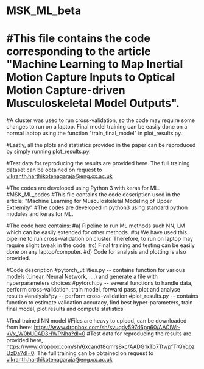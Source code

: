 # MSK_ML_beta
# #This file contains the code corresponding to the article "Machine Learning to Map Inertial Motion Capture Inputs to Optical Motion Capture-driven Musculoskeletal Model Outputs".

#A cluster was used to run cross-validation, so the code may require some changes to run on a laptop. Final model training can be easily done on a normal laptop using the function "train_final_model" in plot_results.py.

#Lastly, all the plots and statistics provided in the paper can be reproduced by simply running plot_results.py.

#Test data for reproducing the results are provided here. The full training dataset can be obtained on request to vikranth.harthikotenagaraja@eng.ox.ac.uk

#The codes are developed using Python 3 with keras for ML.
#MSK_ML_codes #This file contains the code description used in the article: "Machine Learning for Musculoskeletal Modeling of Upper Extremity" #The codes are developed in python3 using standard python modules and keras for ML.

#The code here contains: #a) Pipeline to run ML methods such NN, LM which can be easily extended for other methods. #b) We have used this pipeline to run cross-validation on cluster. Therefore, to run on laptop may require slight tweak in the code. #c) Final training and testing can be easily done on any laptop/computer. #d) Code for analysis and plotting is also provided.

#Code description #pytorch_utilities.py -- contains function for various models (Linear, Neural Network, ....) and generate a file with hyperparameters choices #pytorch.py -- several functions to handle data, perform cross-validation, train model, forward pass, plot and analyse results #analysis*py -- perform cross-validation #plot_results.py -- contains function to estimate validation accuracy, find best hyper-parameters, train final model, plot results and compute statistics

#final trained NN model #Files are heavy to upload, can be downloaded from here: https://www.dropbox.com/sh/svuqdy597d6pg60/AACiWr-kVx_W0bU0AD3HWPNha?dl=0
#Test data for reproducing the results are provided here, https://www.dropbox.com/sh/6xcandf8qmrs8xc/AADG1xTp7TtwpfTrQYqbzUzDa?dl=0. The full training can be obtained on request to vikranth.harthikotenagaraja@eng.ox.ac.uk

